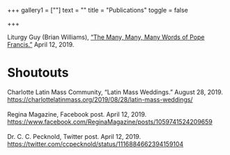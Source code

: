 +++
gallery1 = [""]
text = ""
title = "Publications"
toggle = false

+++

Liturgy Guy (Brian Williams), [“The Many, Many, Many Words of Pope Francis.”](https://liturgyguy.com/2019/04/12/the-many-many-many-words-of-pope-francis/) April 12, 2019.
<br/>

# Shoutouts 

Charlotte Latin Mass Community, “Latin Mass Weddings.” August 28, 2019. https://charlottelatinmass.org/2019/08/28/latin-mass-weddings/
<br/>
<br/>
Regina Magazine, Facebook post. April 12, 2019. https://www.facebook.com/ReginaMagazine/posts/1059741524209659 
<br/>
<br/>
Dr. C. C. Pecknold, Twitter post. April 12, 2019. https://twitter.com/ccpecknold/status/1116884662394159104
